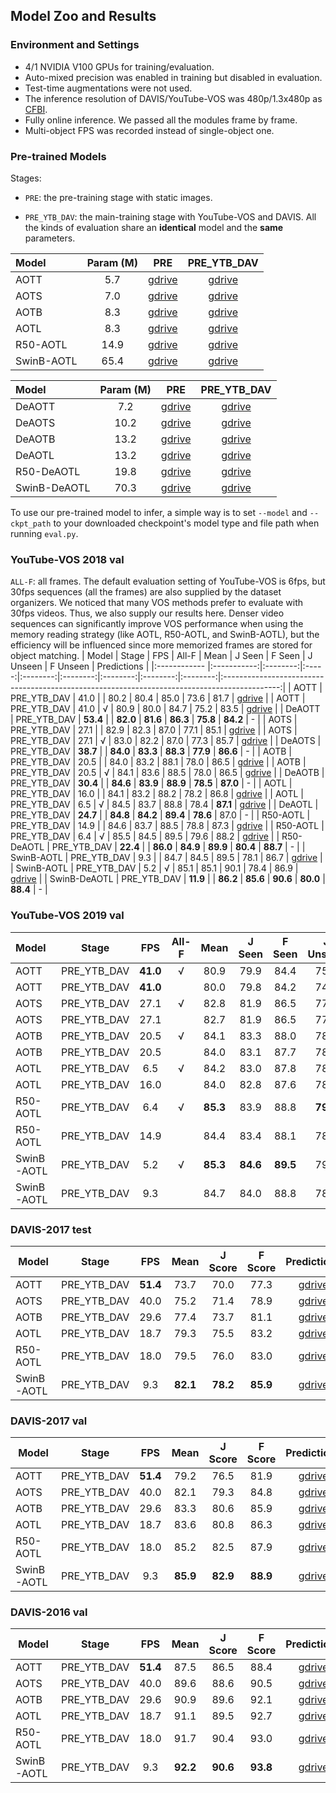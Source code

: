 ## Model Zoo and Results

### Environment and Settings
- 4/1 NVIDIA V100 GPUs for training/evaluation.
- Auto-mixed precision was enabled in training but disabled in evaluation.
- Test-time augmentations were not used.
- The inference resolution of DAVIS/YouTube-VOS was 480p/1.3x480p as [CFBI](https://github.com/z-x-yang/CFBI).
- Fully online inference. We passed all the modules frame by frame.
- Multi-object FPS was recorded instead of single-object one.

### Pre-trained Models
Stages:

- `PRE`: the pre-training stage with static images.

- `PRE_YTB_DAV`: the main-training stage with YouTube-VOS and DAVIS. All the kinds of evaluation share an **identical** model and the **same** parameters.


| Model      | Param (M) |                                             PRE                                              |                                         PRE_YTB_DAV                                          |
|:---------- |:---------:|:--------------------------------------------------------------------------------------------:|:--------------------------------------------------------------------------------------------:|
| AOTT       |    5.7    | [gdrive](https://drive.google.com/file/d/1_513h8Hok9ySQPMs_dHgX5sPexUhyCmy/view?usp=sharing) | [gdrive](https://drive.google.com/file/d/1owPmwV4owd_ll6GuilzklqTyAd0ZvbCu/view?usp=sharing) |
| AOTS       |    7.0    | [gdrive](https://drive.google.com/file/d/1QUP0-VED-lOF1oX_ppYWnXyBjvUzJJB7/view?usp=sharing) | [gdrive](https://drive.google.com/file/d/1beU5E6Mdnr_pPrgjWvdWurKAIwJSz1xf/view?usp=sharing) |
| AOTB       |    8.3    | [gdrive](https://drive.google.com/file/d/11Bx8n_INAha1IdpHjueGpf7BrKmCJDvK/view?usp=sharing) | [gdrive](https://drive.google.com/file/d/1hH-GOn4GAxHkV8ARcQzsUy8Ax6ndot-A/view?usp=sharing) |
| AOTL       |    8.3    | [gdrive](https://drive.google.com/file/d/1WL6QCsYeT7Bt-Gain9ZIrNNXpR2Hgh29/view?usp=sharing) | [gdrive](https://drive.google.com/file/d/1L1N2hkSPqrwGgnW9GyFHuG59_EYYfTG4/view?usp=sharing) |
| R50-AOTL   |   14.9    | [gdrive](https://drive.google.com/file/d/1hS4JIvOXeqvbs-CokwV6PwZV-EvzE6x8/view?usp=sharing) | [gdrive](https://drive.google.com/file/d/1qJDYn3Ibpquu4ffYoQmVjg1YCbr2JQep/view?usp=sharing) |
| SwinB-AOTL |   65.4    | [gdrive](https://drive.google.com/file/d/1LlhKQiXD8JyZGGs3hZiNzcaCLqyvL9tj/view?usp=sharing) | [gdrive](https://drive.google.com/file/d/192jCGQZdnuTsvX-CVra-KVZl2q1ZR0vW/view?usp=sharing) |

| Model      | Param (M) |                                             PRE                                              |                                         PRE_YTB_DAV                                          |
|:---------- |:---------:|:--------------------------------------------------------------------------------------------:|:--------------------------------------------------------------------------------------------:|
| DeAOTT       |    7.2   | [gdrive](https://drive.google.com/file/d/11C1ZBoFpL3ztKtINS8qqwPSldfYXexFK/view?usp=sharing) | [gdrive](https://drive.google.com/file/d/1ThWIZQS03cYWx1EKNN8MIMnJS5eRowzr/view?usp=sharing) |
| DeAOTS       |    10.2   | [gdrive](https://drive.google.com/file/d/1uUidrWVoaP9A5B5-EzQLbielUnRLRF3j/view?usp=sharing) | [gdrive](https://drive.google.com/file/d/1YwIAV5tBtn5spSFxKLBQBEQGwPHyQlHi/view?usp=sharing) |
| DeAOTB       |    13.2   | [gdrive](https://drive.google.com/file/d/1bEQr6vIgQMVITrSOtxWTMgycKpS0cor9/view?usp=sharing) | [gdrive](https://drive.google.com/file/d/1BHxsonnvJXylqHlZ1zJHHc-ymKyq-CFf/view?usp=sharing) |
| DeAOTL       |    13.2   | [gdrive](https://drive.google.com/file/d/1_vBL4KJlmBy0oBE4YFDOvsYL1ZtpEL32/view?usp=sharing) | [gdrive](https://drive.google.com/file/d/18elNz_wi9JyVBcIUYKhRdL08MA-FqHD5/view?usp=sharing) |
| R50-DeAOTL   |    19.8   | [gdrive](https://drive.google.com/file/d/1sTRQ1g0WCpqVCdavv7uJiZNkXunBt3-R/view?usp=sharing) | [gdrive](https://drive.google.com/file/d/1QoChMkTVxdYZ_eBlZhK2acq9KMQZccPJ/view?usp=sharing) |
| SwinB-DeAOTL |    70.3   | [gdrive](https://drive.google.com/file/d/16BZEE53no8CxT-pPLDC2q1d6Xlg8mWPU/view?usp=sharing) | [gdrive](https://drive.google.com/file/d/1g4E-F0RPOx9Nd6J7tU9AE1TjsouL4oZq/view?usp=sharing) |

To use our pre-trained model to infer, a simple way is to set `--model` and `--ckpt_path` to your downloaded checkpoint's model type and file path when running `eval.py`.

### YouTube-VOS 2018 val
`ALL-F`: all frames. The default evaluation setting of YouTube-VOS is 6fps, but 30fps sequences (all the frames) are also supplied by the dataset organizers. We noticed that many VOS methods prefer to evaluate with 30fps videos. Thus, we also supply our results here. Denser video sequences can significantly improve VOS performance when using the memory reading strategy (like AOTL, R50-AOTL, and SwinB-AOTL), but the efficiency will be influenced since more memorized frames are stored for object matching.
| Model        |    Stage    |   FPS    | All-F |   Mean   |  J Seen  |  F Seen  | J Unseen | F Unseen |                                         Predictions                                          |
|:------------ |:-----------:|:--------:|:-----:|:--------:|:--------:|:--------:|:--------:|:--------:|:--------------------------------------------------------------------------------------------:|
| AOTT         | PRE_YTB_DAV |   41.0   |       |   80.2   |   80.4   |   85.0   |   73.6   |   81.7   | [gdrive](https://drive.google.com/file/d/1u8mvPRT08ENZHsw9Xf_4C6Sv9BoCzENR/view?usp=sharing) |
| AOTT         | PRE_YTB_DAV |   41.0   |   √   |   80.9   |   80.0   |   84.7   |   75.2   |   83.5   | [gdrive](https://drive.google.com/file/d/1RGMI5-29Z0odq73rt26eCxOUYUd-fvVv/view?usp=sharing) |
| DeAOTT       | PRE_YTB_DAV | **53.4** |       | **82.0** | **81.6** | **86.3** | **75.8** | **84.2** |    -                                                                                          |
| AOTS         | PRE_YTB_DAV |   27.1   |       |   82.9   |   82.3   |   87.0   |   77.1   |   85.1   | [gdrive](https://drive.google.com/file/d/1a4-rNnxjMuPBq21IKo31WDYZXMPgS7r2/view?usp=sharing) |
| AOTS         | PRE_YTB_DAV |   27.1   |   √   |   83.0   |   82.2   |   87.0   |   77.3   |   85.7   | [gdrive](https://drive.google.com/file/d/1Z0cndyoCw5Na6u-VFRE8CyiIG2RbMIUO/view?usp=sharing) |
| DeAOTS       | PRE_YTB_DAV | **38.7** |       | **84.0** | **83.3** | **88.3** | **77.9** | **86.6** |    -                                                                                          |
| AOTB         | PRE_YTB_DAV |   20.5   |       |   84.0   |   83.2   |   88.1   |   78.0   |   86.5   | [gdrive](https://drive.google.com/file/d/1J5nhuQbbjVLYNXViBIgo21ddQy-MiOLG/view?usp=sharing) |
| AOTB         | PRE_YTB_DAV |   20.5   |   √   |   84.1   |   83.6   |   88.5   |   78.0   |   86.5   | [gdrive](https://drive.google.com/file/d/1gFaweB_GTJjHzSD61v_ZsY9K7UEND30O/view?usp=sharing) |
| DeAOTB       | PRE_YTB_DAV | **30.4** |       | **84.6** | **83.9** | **88.9** | **78.5** | **87.0** |    -                                                                                          |
| AOTL         | PRE_YTB_DAV |   16.0   |       |   84.1   |   83.2   |   88.2   |   78.2   |   86.8   | [gdrive](https://drive.google.com/file/d/1kS8KWQ2L3wzxt44ROLTxwZOT7ZpT8Igc/view?usp=sharing) |
| AOTL         | PRE_YTB_DAV |   6.5    |   √   |   84.5   |   83.7   |   88.8   |   78.4   | **87.1** | [gdrive](https://drive.google.com/file/d/1Rpm3e215kJOUvb562lJ2kYg2I3hkrxiM/view?usp=sharing) |
| DeAOTL       | PRE_YTB_DAV | **24.7** |       | **84.8** | **84.2** | **89.4** | **78.6** |   87.0   |    -                                                                                          |
| R50-AOTL     | PRE_YTB_DAV |   14.9   |       |   84.6   |   83.7   |   88.5   |   78.8   |   87.3   | [gdrive](https://drive.google.com/file/d/1nbJZ1bbmEgyK-bg6HQ8LwCz5gVJ6wzIZ/view?usp=sharing) |
| R50-AOTL     | PRE_YTB_DAV |   6.4    |   √   |   85.5   |   84.5   |   89.5   |   79.6   |   88.2   | [gdrive](https://drive.google.com/file/d/1NbB54ZhYvfJh38KFOgovYYPjWopd-2TE/view?usp=sharing) |
| R50-DeAOTL   | PRE_YTB_DAV | **22.4** |       | **86.0** | **84.9** | **89.9** | **80.4** | **88.7** |    -                                                                                         |
| SwinB-AOTL   | PRE_YTB_DAV |   9.3    |       |   84.7   |   84.5   |   89.5   |   78.1   |   86.7   | [gdrive](https://drive.google.com/file/d/1QFowulSY0LHfpsjUV8ZE9rYc55L9DOC7/view?usp=sharing) |
| SwinB-AOTL   | PRE_YTB_DAV |   5.2    |   √   |   85.1   |   85.1   |   90.1   |   78.4   |   86.9   | [gdrive](https://drive.google.com/file/d/1TulhVOhh01rkssNYbOQASeWKu7CQ5Azx/view?usp=sharing) |
| SwinB-DeAOTL | PRE_YTB_DAV | **11.9** |       | **86.2** | **85.6** | **90.6** | **80.0** | **88.4** |    -                                                                                  |

### YouTube-VOS 2019 val
| Model      |    Stage    |   FPS    | All-F |   Mean   |  J Seen  | F Seen |  J Unseen  | F Unseen | Predictions |
|:---------- |:-----------:|:--------:|:-----:|:--------:|:--------:|:--------:|:--------:|:--------:|:----:|
| AOTT       | PRE_YTB_DAV | **41.0** |   √   |   80.9   |   79.9   |   84.4   |   75.6   |   83.8   | [gdrive](https://drive.google.com/file/d/1V_5vi9dAXOis_WrDieacSESm7OX20Bv-/view?usp=sharing) |
| AOTT       | PRE_YTB_DAV | **41.0** |       |   80.0   |   79.8   |   84.2   |   74.1   |   82.1   | [gdrive](https://drive.google.com/file/d/1zzyhN1XYtajte5nbZ7opOdfXeDJgCxC5/view?usp=sharing) |
| AOTS       | PRE_YTB_DAV |   27.1   |   √   |   82.8   |   81.9   |   86.5   |   77.3   |   85.6   | [gdrive](https://drive.google.com/file/d/1UhyurGTJeAw412czU3_ebzNwF8xQ4QG_/view?usp=sharing) |
| AOTS       | PRE_YTB_DAV |   27.1   |       |   82.7   |   81.9   |   86.5   |   77.3   |   85.2   | [gdrive](https://drive.google.com/file/d/11YdkUeyjkTv8Uw7xMgPCBzJs6v5SDt6n/view?usp=sharing) |
| AOTB       | PRE_YTB_DAV |   20.5   |   √   |   84.1   |   83.3   |   88.0   |   78.2   |   86.7   | [gdrive](https://drive.google.com/file/d/1kpYV2XFR0sOfLWD-wMhd-nUO6CFiLjlL/view?usp=sharing) |
| AOTB       | PRE_YTB_DAV |   20.5   |       |   84.0   |   83.1   |   87.7   |   78.5   |   86.8   | [gdrive](https://drive.google.com/file/d/1NeI8cT4kVqTqVWAwtwiga1rkrvksNWaO/view?usp=sharing) |
| AOTL       | PRE_YTB_DAV |   6.5    |   √   |   84.2   |   83.0   |   87.8   |   78.7   |   87.3   | [gdrive](https://drive.google.com/file/d/1o3fwZ0cH71bqHSA3bYNjhP4GGv9Vyuwa/view?usp=sharing) |
| AOTL       | PRE_YTB_DAV |   16.0   |       |   84.0   |   82.8   |   87.6   |   78.6   |   87.1   | [gdrive](https://drive.google.com/file/d/1qKLlNXxmT31bW0weEHI_zAf4QwU8Lhou/view?usp=sharing) |
| R50-AOTL   | PRE_YTB_DAV |   6.4    |   √   | **85.3** |   83.9   |   88.8   | **79.9** | **88.5** | [gdrive](https://drive.google.com/file/d/1OGqlkEu0uXa8QVWIVz_M5pmXXiYR2sh3/view?usp=sharing) |
| R50-AOTL   | PRE_YTB_DAV |   14.9   |       |   84.4   |   83.4   |   88.1   |   78.7   |   87.2   | [gdrive](https://drive.google.com/file/d/1I7ooSp8EYfU6fvkP6QcCMaxeencA68AH/view?usp=sharing) |
| SwinB-AOTL | PRE_YTB_DAV |   5.2    |   √   | **85.3** | **84.6** | **89.5** |   79.3   |   87.7   | [gdrive](https://drive.google.com/file/d/1e3D22s_rJ7Y2X2MHo7x5lcNtwmHFlwYB/view?usp=sharing) |
| SwinB-AOTL | PRE_YTB_DAV |   9.3   |       |   84.7   |   84.0   |   88.8   |   78.7   |   87.1   | [gdrive](https://drive.google.com/file/d/1fPzCxi5GM7N2sLKkhoTC2yoY_oTQCHp1/view?usp=sharing) |

### DAVIS-2017 test

| Model      |    Stage    | FPS  |   Mean   | J Score  | F Score  | Predictions |
| ---------- |:-----------:|:----:|:--------:|:--------:|:--------:|:----:|
| AOTT       | PRE_YTB_DAV | **51.4** |   73.7   |   70.0   |   77.3   | [gdrive](https://drive.google.com/file/d/14Pu-6Uz4rfmJ_WyL2yl57KTx_pSSUNAf/view?usp=sharing) |
| AOTS       | PRE_YTB_DAV | 40.0 |   75.2   |   71.4   |   78.9   | [gdrive](https://drive.google.com/file/d/1zzAPZCRLgnBWuAXqejPPEYLqBxu67Rj1/view?usp=sharing) |
| AOTB       | PRE_YTB_DAV | 29.6 |   77.4   |   73.7   |   81.1   | [gdrive](https://drive.google.com/file/d/1WpQ-_Jrs7Ssfw0oekrejM2OVWEx_tBN1/view?usp=sharing) |
| AOTL       | PRE_YTB_DAV | 18.7 |   79.3   |   75.5   |   83.2   | [gdrive](https://drive.google.com/file/d/1rP1Zdgc0N1d8RR2EaXMz3F-o5zqcNVe8/view?usp=sharing) |
| R50-AOTL   | PRE_YTB_DAV | 18.0 |   79.5   |   76.0   |   83.0   | [gdrive](https://drive.google.com/file/d/1iQ5iNlvlS-In586ZNc4LIZMSdNIWDvle/view?usp=sharing) |
| SwinB-AOTL | PRE_YTB_DAV | 9.3  | **82.1** | **78.2** | **85.9** | [gdrive](https://drive.google.com/file/d/1oVt4FPcZdfVHiOxjYYKef0q7Ovy4f5Q_/view?usp=sharing) |

### DAVIS-2017 val

| Model      |    Stage    | FPS  |   Mean   | J Score  |  F Score  | Predictions |
| ---------- |:-----------:|:----:|:--------:|:--------:|:---------:|:----:|
| AOTT       | PRE_YTB_DAV | **51.4** |   79.2   |   76.5   |   81.9    | [gdrive](https://drive.google.com/file/d/10OUFhK2Sz-hOJrTDoTI0mA45KO1qodZt/view?usp=sharing) |
| AOTS       | PRE_YTB_DAV | 40.0 |   82.1   |   79.3   |   84.8    | [gdrive](https://drive.google.com/file/d/1T-JTYyksWlq45jxcLjnRaBvvYUhWgHFH/view?usp=sharing) |
| AOTB       | PRE_YTB_DAV | 29.6 |   83.3   |   80.6   |   85.9    | [gdrive](https://drive.google.com/file/d/1EVUnxQm9TLBTuwK82QyiSKk9R9V8NwRL/view?usp=sharing) |
| AOTL       | PRE_YTB_DAV | 18.7 |   83.6   |   80.8   |   86.3    | [gdrive](https://drive.google.com/file/d/1CFauSni2BxAe_fcl8W_6bFByuwJRbDYm/view?usp=sharing) |
| R50-AOTL   | PRE_YTB_DAV | 18.0 |   85.2   |   82.5   |   87.9    | [gdrive](https://drive.google.com/file/d/1vjloxnP8R4PZdsH2DDizfU2CrkdRHHyo/view?usp=sharing) |
| SwinB-AOTL | PRE_YTB_DAV | 9.3  | **85.9** | **82.9** | **88.9** | [gdrive](https://drive.google.com/file/d/1tYCbKOas0i7Et2iyUAyDwaXnaD9YWxLr/view?usp=sharing) |

### DAVIS-2016 val

| Model      |    Stage    | FPS  |   Mean   | J Score  | F Score  | Predictions |
| ---------- |:-----------:|:----:|:--------:|:--------:|:--------:|:----:|
| AOTT       | PRE_YTB_DAV | **51.4** |   87.5   |   86.5   |   88.4   | [gdrive](https://drive.google.com/file/d/1LeW8WQhnylZ3umT7E379KdII92uUsGA9/view?usp=sharing) |
| AOTS       | PRE_YTB_DAV | 40.0 |   89.6   |   88.6   |   90.5   | [gdrive](https://drive.google.com/file/d/1vqGei5tLu1FPVrTi5bwRAsaGy3Upf7B1/view?usp=sharing) |
| AOTB       | PRE_YTB_DAV | 29.6 |   90.9   |   89.6   |   92.1   | [gdrive](https://drive.google.com/file/d/1qAppo2uOVu0FbE9t1FBUpymC3yWgw1LM/view?usp=sharing) |
| AOTL       | PRE_YTB_DAV | 18.7 |   91.1   |   89.5   |   92.7   | [gdrive](https://drive.google.com/file/d/1g6cjYhgBWjMaY3RGAm31qm3SPEF3QcKV/view?usp=sharing) |
| R50-AOTL   | PRE_YTB_DAV | 18.0 |   91.7   |   90.4   |   93.0   | [gdrive](https://drive.google.com/file/d/1QzxojqWKsvRf53K2AgKsK523ZVuYU4O-/view?usp=sharing) |
| SwinB-AOTL | PRE_YTB_DAV | 9.3  | **92.2** | **90.6** | **93.8** | [gdrive](https://drive.google.com/file/d/1RIqUtAyVnopeogfT520d7a0yiULg1obp/view?usp=sharing) |

